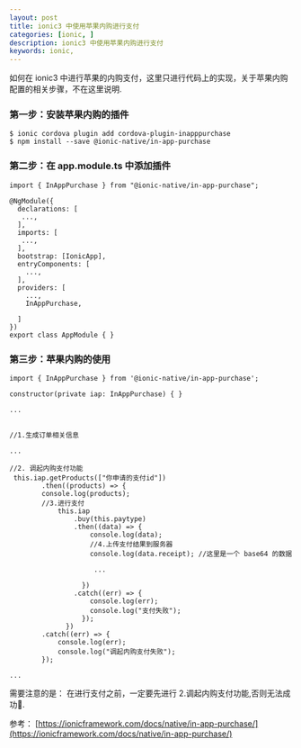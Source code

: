 ```yaml
---
layout: post
title: ionic3 中使用苹果内购进行支付
categories: [ionic, ]
description: ionic3 中使用苹果内购进行支付
keywords: ionic, 
---
```


如何在 ionic3 中进行苹果的内购支付，这里只进行代码上的实现，关于苹果内购配置的相关步骤，不在这里说明.

### 第一步：安装苹果内购的插件
```
$ ionic cordova plugin add cordova-plugin-inapppurchase
$ npm install --save @ionic-native/in-app-purchase

```
### 第二步：在 app.module.ts 中添加插件
```
import { InAppPurchase } from "@ionic-native/in-app-purchase";

@NgModule({
  declarations: [
   ...,
  ],
  imports: [
   ...,
  ],
  bootstrap: [IonicApp],
  entryComponents: [
    ...,
  ],
  providers: [
    ...,
    InAppPurchase,

  ]
})
export class AppModule { }

```
### 第三步：苹果内购的使用

```
import { InAppPurchase } from '@ionic-native/in-app-purchase';

constructor(private iap: InAppPurchase) { }

...


//1.生成订单相关信息

...

//2. 调起内购支付功能
 this.iap.getProducts(["你申请的支付id"])
        .then((products) => {
        console.log(products);
        //3.进行支付
            this.iap
                .buy(this.paytype)
                .then((data) => {
                    console.log(data);
                    //4.上传支付结果到服务器
                    console.log(data.receipt); //这里是一个 base64 的数据
                    
                     ...

                  })
                .catch((err) => {
                    console.log(err);
                    console.log("支付失败");
                  });
              })
        .catch((err) => {
            console.log(err);
            console.log("调起内购支付失败");
        });

...

```

需要注意的是： 在进行支付之前，一定要先进行 2.调起内购支付功能,否则无法成功.


参考： [https://ionicframework.com/docs/native/in-app-purchase/](https://ionicframework.com/docs/native/in-app-purchase/)